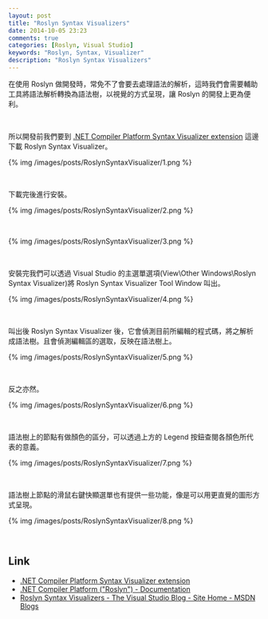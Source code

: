 ```yaml
---
layout: post
title: "Roslyn Syntax Visualizers"
date: 2014-10-05 23:23
comments: true
categories: [Roslyn, Visual Studio]
keywords: "Roslyn, Syntax, Visualizer"
description: "Roslyn Syntax Visualizers"
---
```


在使用 Roslyn 做開發時，常免不了會要去處理語法的解析，這時我們會需要輔助工具將語法解析轉換為語法樹，以視覺的方式呈現，讓 Roslyn 的開發上更為便利。  

<!-- More -->

<br/>

所以開發前我們要到 [.NET Compiler Platform Syntax Visualizer extension](http://visualstudiogallery.msdn.microsoft.com/70e184da-9b3a-402f-b210-d62a898e2887) 這邊下載 Roslyn Syntax Visualizer。  

{% img /images/posts/RoslynSyntaxVisualizer/1.png %}

<br/>


下載完後進行安裝。  

{% img /images/posts/RoslynSyntaxVisualizer/2.png %}

<br/>


{% img /images/posts/RoslynSyntaxVisualizer/3.png %}

<br/>


安裝完我們可以透過 Visual Studio 的主選單選項(View\Other Windows\Roslyn Syntax Visualizer)將 Roslyn Syntax Visualizer Tool Window 叫出。  

{% img /images/posts/RoslynSyntaxVisualizer/4.png %}

<br/>


叫出後 Roslyn Syntax Visualizer 後，它會偵測目前所編輯的程式碼，將之解析成語法樹。且會偵測編輯區的選取，反映在語法樹上。  

{% img /images/posts/RoslynSyntaxVisualizer/5.png %}

<br/>


反之亦然。 

{% img /images/posts/RoslynSyntaxVisualizer/6.png %}

<br/>


語法樹上的節點有做顏色的區分，可以透過上方的 Legend 按鈕查閱各顏色所代表的意義。  

{% img /images/posts/RoslynSyntaxVisualizer/7.png %}

<br/>


語法樹上節點的滑鼠右鍵快顯選單也有提供一些功能，像是可以用更直覺的圖形方式呈現。    

{% img /images/posts/RoslynSyntaxVisualizer/8.png %}
 
<br/>


Link
----
* [.NET Compiler Platform Syntax Visualizer extension](http://visualstudiogallery.msdn.microsoft.com/70e184da-9b3a-402f-b210-d62a898e2887)
* [.NET Compiler Platform ("Roslyn") - Documentation](https://roslyn.codeplex.com/wikipage?title=Syntax%20Visualizer)
* [Roslyn Syntax Visualizers - The Visual Studio Blog - Site Home - MSDN Blogs](http://blogs.msdn.com/b/visualstudio/archive/2011/10/19/roslyn-syntax-visualizers.aspx)
